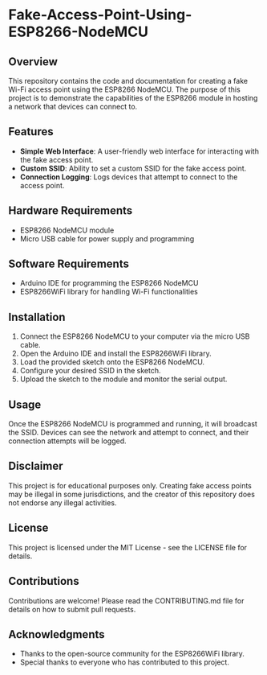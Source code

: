 # Fake-Access-Point-Using-ESP8266-NodeMCU

## Overview
This repository contains the code and documentation for creating a fake Wi-Fi access point using the ESP8266 NodeMCU. The purpose of this project is to demonstrate the capabilities of the ESP8266 module in hosting a network that devices can connect to.

## Features
- **Simple Web Interface**: A user-friendly web interface for interacting with the fake access point.
- **Custom SSID**: Ability to set a custom SSID for the fake access point.
- **Connection Logging**: Logs devices that attempt to connect to the access point.

## Hardware Requirements
- ESP8266 NodeMCU module
- Micro USB cable for power supply and programming

## Software Requirements
- Arduino IDE for programming the ESP8266 NodeMCU
- ESP8266WiFi library for handling Wi-Fi functionalities

## Installation
1. Connect the ESP8266 NodeMCU to your computer via the micro USB cable.
2. Open the Arduino IDE and install the ESP8266WiFi library.
3. Load the provided sketch onto the ESP8266 NodeMCU.
4. Configure your desired SSID in the sketch.
5. Upload the sketch to the module and monitor the serial output.

## Usage
Once the ESP8266 NodeMCU is programmed and running, it will broadcast the SSID. Devices can see the network and attempt to connect, and their connection attempts will be logged.

## Disclaimer
This project is for educational purposes only. Creating fake access points may be illegal in some jurisdictions, and the creator of this repository does not endorse any illegal activities.

## License
This project is licensed under the MIT License - see the LICENSE file for details.

## Contributions
Contributions are welcome! Please read the CONTRIBUTING.md file for details on how to submit pull requests.

## Acknowledgments
- Thanks to the open-source community for the ESP8266WiFi library.
- Special thanks to everyone who has contributed to this project.

